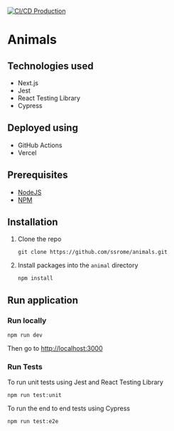 [![CI/CD Production](https://github.com/ssrome/animals/actions/workflows/production.yml/badge.svg)](https://github.com/ssrome/animals/actions/workflows/production.yml)

# Animals

## Technologies used

- Next.js
- Jest
- React Testing Library
- Cypress

## Deployed using

- GitHub Actions
- Vercel

## Prerequisites

- [NodeJS](https://nodejs.org/en/)
- [NPM](https://docs.npmjs.com/downloading-and-installing-node-js-and-npm)

## Installation

1. Clone the repo

   ```git clone https://github.com/ssrome/animals.git```

2. Install packages into the `animal` directory

   ```npm install```

## Run application

### Run locally

```npm run dev```

Then go to [http://localhost:3000](http://localhost:3000)

### Run Tests

To run unit tests using Jest and React Testing Library

```npm run test:unit```

To run the end to end tests using Cypress

```npm run test:e2e```
